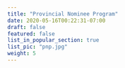 ```yaml
---
title: "Provincial Nominee Program"
date: 2020-05-16T00:22:31-07:00
draft: false
featured: false
list_in_popular_section: true
list_pic: "pnp.jpg"
weight: 5
---
```



